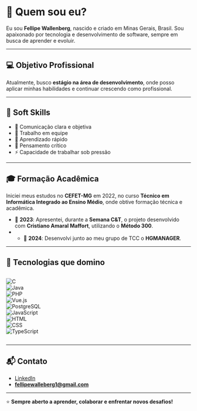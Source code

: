 # 👋 Quem sou eu?  
Eu sou **Fellipe Wallenberg**, nascido e criado em Minas Gerais, Brasil. Sou apaixonado por tecnologia e desenvolvimento de software, sempre em busca de aprender e evoluir.  

---

## 💻 Objetivo Profissional  
Atualmente, busco **estágio na área de desenvolvimento**, onde posso aplicar minhas habilidades e continuar crescendo como profissional.  

---

## 🌟 Soft Skills  
- 💬 Comunicação clara e objetiva  
- 👥 Trabalho em equipe  
- 🧠 Aprendizado rápido  
- 🧩 Pensamento crítico  
- ⚡ Capacidade de trabalhar sob pressão  

---

## 🎓 Formação Acadêmica  
Iniciei meus estudos no **CEFET-MG** em 2022, no curso **Técnico em Informática Integrado ao Ensino Médio**, onde obtive formação técnica e acadêmica.  

- 📌 **2023**: Apresentei, durante a **Semana C&T**, o projeto desenvolvido com **Cristiano Amaral Maffort**, utilizando o **Método 300**.
- - 📌 **2024**: Desenvolvi junto ao meu grupo de TCC o **HGMANAGER**.  


---

## 🚀 Tecnologias que domino  
<div style="display: flex; gap: 8px; flex-wrap: wrap;">

![C](https://img.shields.io/badge/C-00599C?style=for-the-badge&logo=c&logoColor=white)  
![Java](https://img.shields.io/badge/Java-ED8B00?style=for-the-badge&logo=openjdk&logoColor=white)  
![PHP](https://img.shields.io/badge/PHP-777BB4?style=for-the-badge&logo=php&logoColor=white)  
![Vue.js](https://img.shields.io/badge/Vue.js-35495E?style=for-the-badge&logo=vue.js&logoColor=4FC08D)  
![PostgreSQL](https://img.shields.io/badge/PostgreSQL-316192?style=for-the-badge&logo=postgresql&logoColor=white)  
![JavaScript](https://img.shields.io/badge/JavaScript-F7DF1E?style=for-the-badge&logo=javascript&logoColor=black)  
![HTML](https://img.shields.io/badge/HTML-239120?style=for-the-badge&logo=html5&logoColor=white)  
![CSS](https://img.shields.io/badge/CSS-239120?&style=for-the-badge&logo=css3&logoColor=white)  
![TypeScript](https://img.shields.io/badge/TypeScript-007ACC?style=for-the-badge&logo=typescript&logoColor=white)  

</div>  

 

---

## 📬 Contato  
- [LinkedIn](https://www.linkedin.com/in/fellipe-wallenberg-cardoso-gregorio-540825205/)  
- **fellipewalleberg1@gmail.com**  

---  

⭐ **Sempre aberto a aprender, colaborar e enfrentar novos desafios!**
